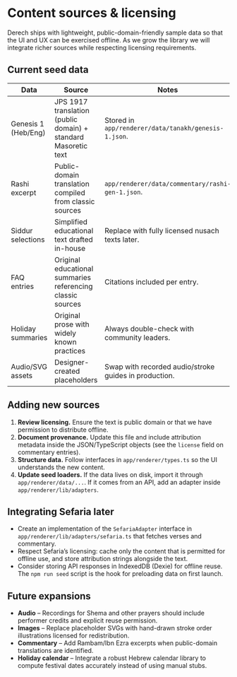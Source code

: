 # Content sources & licensing

Derech ships with lightweight, public-domain-friendly sample data so that the UI and UX can be exercised offline. As we grow the library we will integrate richer sources while respecting licensing requirements.

## Current seed data

| Data | Source | Notes |
| --- | --- | --- |
| Genesis 1 (Heb/Eng) | JPS 1917 translation (public domain) + standard Masoretic text | Stored in `app/renderer/data/tanakh/genesis-1.json`. |
| Rashi excerpt | Public-domain translation compiled from classic sources | `app/renderer/data/commentary/rashi-gen-1.json`. |
| Siddur selections | Simplified educational text drafted in-house | Replace with fully licensed nusach texts later. |
| FAQ entries | Original educational summaries referencing classic sources | Citations included per entry. |
| Holiday summaries | Original prose with widely known practices | Always double-check with community leaders. |
| Audio/SVG assets | Designer-created placeholders | Swap with recorded audio/stroke guides in production. |

## Adding new sources

1. **Review licensing.** Ensure the text is public domain or that we have permission to distribute offline.
2. **Document provenance.** Update this file and include attribution metadata inside the JSON/TypeScript objects (see the `license` field on commentary entries).
3. **Structure data.** Follow interfaces in `app/renderer/types.ts` so the UI understands the new content.
4. **Update seed loaders.** If the data lives on disk, import it through `app/renderer/data/...`. If it comes from an API, add an adapter inside `app/renderer/lib/adapters`.

## Integrating Sefaria later

* Create an implementation of the `SefariaAdapter` interface in `app/renderer/lib/adapters/sefaria.ts` that fetches verses and commentary.
* Respect Sefaria’s licensing: cache only the content that is permitted for offline use, and store attribution strings alongside the text.
* Consider storing API responses in IndexedDB (Dexie) for offline reuse. The `npm run seed` script is the hook for preloading data on first launch.

## Future expansions

* **Audio** – Recordings for Shema and other prayers should include performer credits and explicit reuse permission.
* **Images** – Replace placeholder SVGs with hand-drawn stroke order illustrations licensed for redistribution.
* **Commentary** – Add Rambam/Ibn Ezra excerpts when public-domain translations are identified.
* **Holiday calendar** – Integrate a robust Hebrew calendar library to compute festival dates accurately instead of using manual stubs.
